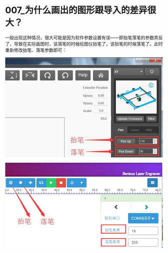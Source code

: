 # 007\_为什么画出的图形跟导入的差异很大？

一般出现这种情况，很大可能是因为软件参数设置有误——即抬笔落笔的参数弄反了，导致在实际画图时，该落笔的时候绘图仪抬笔了，该抬笔的时候落笔了。此时重新修改抬笔、落笔参数即可：

![](../.gitbook/assets/mdraw1.jpg)

![](../.gitbook/assets/benbox1.jpg)




